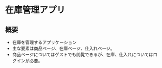 # 在庫管理アプリ

## 概要
- 在庫を管理するアプリケーション
- 主な要素は商品ページ、在庫ページ、仕入れページ。
- 商品ページについてはゲストでも閲覧できるが、在庫、仕入れについてはログインが必要。
